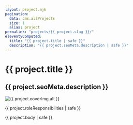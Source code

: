 ```yaml
---
layout: project.njk
pagination:
  data: cms.allProjects
  size: 1
  alias: project
permalink: "projects/{{ project.slug }}/"
eleventyComputed:
  title: "{{ project.title | safe }}"
  description: "{{ project.seoMeta.description | safe }}"
---
```


# {{ project.title }}

## {{ project.seoMeta.description }}

<div class="project-cover">
  <picture>
    <source media="(min-width: 18em)" srcset="{{ project.coverImg.responsiveImage.srcSet }}">
    <img src="{{ project.coverImg.responsiveImage.src }} " alt="{{ project.coverImg.alt }}" style="width: auto;" lazy="true">
  </picture>
</div>

{{ project.roleResponsibilities | safe }}

{{ project.body | safe }}
